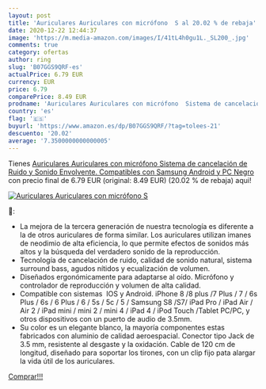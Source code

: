```yaml
---
layout: post
title: 'Auriculares Auriculares con micrófono  S al 20.02 % de rebaja'
date: 2020-12-22 12:44:37
image: 'https://m.media-amazon.com/images/I/41tL4h0gu1L._SL200_.jpg'
comments: true
category: ofertas
author: ring
slug: 'B07GGS9QRF-es'
actualPrice: 6.79 EUR
currency: EUR
price: 6.79
comparePrice: 8.49 EUR
prodname: 'Auriculares Auriculares con micrófono  Sistema de cancelación de Ruido y Sonido Envolvente. Compatibles con Samsung Android y PC  Negro '
country: 'es'
flag: '🇪🇸'
buyurl: 'https://www.amazon.es/dp/B07GGS9QRF/?tag=tolees-21'
descuento: '20.02'
average: '7.3500000000000005'
---
```


Tienes [Auriculares Auriculares con micrófono  Sistema de cancelación de Ruido y Sonido Envolvente. Compatibles con Samsung Android y PC  Negro ](https://www.amazon.es/dp/B07GGS9QRF/?tag=tolees-21) con precio final de  6.79 EUR (original: 8.49 EUR) (20.02 %  de rebaja) aqui!

[![Auriculares Auriculares con micrófono  S](https://m.media-amazon.com/images/I/41tL4h0gu1L._SL200_.jpg)](https://www.amazon.es/dp/B07GGS9QRF/?tag=tolees-21)

🔎:

- La mejora de la tercera generación de nuestra tecnología es diferente a la de otros auriculares de forma similar. Los auriculares utilizan imanes de neodimio de alta eficiencia, lo que permite efectos de sonidos más altos y la búsqueda del verdadero sonido de la reproducción.
- Tecnología de cancelación de ruido, calidad de sonido natural, sistema surround bass, agudos nítidos y ecualización de volumen.
- Diseñados ergonómicamente para adaptarse al oído. Micrófono y controlador de reproducción y volumen de alta calidad.
- Compatible con sistemas  IOS y Android. iPhone 8 /8 plus /7 Plus / 7 / 6s Plus / 6s / 6 Plus / 6 / 5s / 5c / 5 / Samsung S8 /S7/ iPad Pro / iPad Air / Air 2 / iPad mini / mini 2 / mini 4 / iPad 4 / iPod Touch /Tablet PC/PC, y otros dispositivos con un puerto de audio de 3.5mm.
- Su color es un elegante blanco, la mayoría componentes estas fabricados con aluminio de calidad aeroespacial. Conector tipo Jack de 3.5 mm, resistente al desgaste y la oxidación. Cable de 120 cm de longitud, diseñado para soportar los tirones, con un clip fijo pata alargar la vida útil de los auriculares.

[Comprar!!!](https://www.amazon.es/dp/B07GGS9QRF/?tag=tolees-21)
